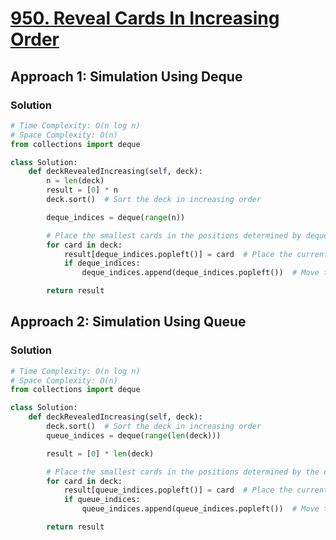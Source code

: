 # [950. Reveal Cards In Increasing Order](https://leetcode.com/problems/reveal-cards-in-increasing-order/)

## Approach 1: Simulation Using Deque

### Solution
```python
# Time Complexity: O(n log n)
# Space Complexity: O(n)
from collections import deque

class Solution:
    def deckRevealedIncreasing(self, deck):
        n = len(deck)
        result = [0] * n
        deck.sort()  # Sort the deck in increasing order

        deque_indices = deque(range(n))

        # Place the smallest cards in the positions determined by deque
        for card in deck:
            result[deque_indices.popleft()] = card  # Place the current smallest card
            if deque_indices:
                deque_indices.append(deque_indices.popleft())  # Move the next index to the back

        return result
```

## Approach 2: Simulation Using Queue

### Solution
```python
# Time Complexity: O(n log n)
# Space Complexity: O(n)
from collections import deque

class Solution:
    def deckRevealedIncreasing(self, deck):
        deck.sort()  # Sort the deck in increasing order
        queue_indices = deque(range(len(deck)))

        result = [0] * len(deck)

        # Place the smallest cards in the positions determined by the queue
        for card in deck:
            result[queue_indices.popleft()] = card  # Place the current smallest card
            if queue_indices:
                queue_indices.append(queue_indices.popleft())  # Move the next index to the back

        return result
```

